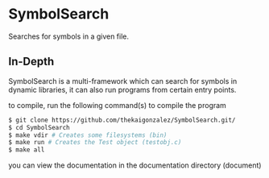# SymbolSearch
Searches for symbols in a given file.

## In-Depth
SymbolSearch is a multi-framework which can search for symbols in dynamic libraries, it can also run programs from certain entry points. 

to compile, run the following command(s) to compile the program

```bash
$ git clone https://github.com/thekaigonzalez/SymbolSearch.git/
$ cd SymbolSearch
$ make vdir # Creates some filesystems (bin)
$ make run # Creates the Test object (testobj.c)
$ make all
```

you can view the documentation in the documentation directory (document)